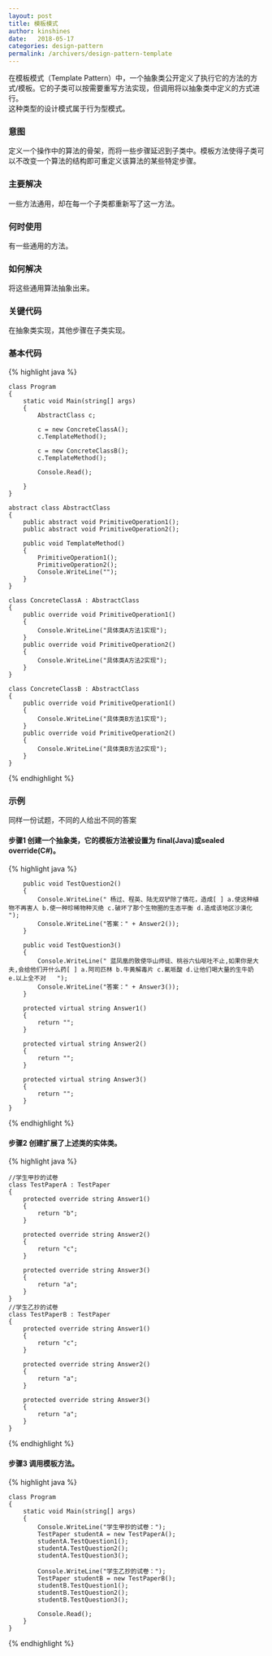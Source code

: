 ```yaml
---
layout: post
title: 模板模式
author: kinshines
date:   2018-05-17
categories: design-pattern
permalink: /archivers/design-pattern-template
---
```


<p class="lead">在模板模式（Template Pattern）中，一个抽象类公开定义了执行它的方法的方式/模板。它的子类可以按需要重写方法实现，但调用将以抽象类中定义的方式进行。
<br/>
这种类型的设计模式属于行为型模式。
</p>

### 意图
定义一个操作中的算法的骨架，而将一些步骤延迟到子类中。模板方法使得子类可以不改变一个算法的结构即可重定义该算法的某些特定步骤。
### 主要解决
一些方法通用，却在每一个子类都重新写了这一方法。
### 何时使用
有一些通用的方法。
### 如何解决
将这些通用算法抽象出来。
### 关键代码
在抽象类实现，其他步骤在子类实现。

### 基本代码

{% highlight java %}

    class Program
    {
        static void Main(string[] args)
        {
            AbstractClass c;

            c = new ConcreteClassA();
            c.TemplateMethod();

            c = new ConcreteClassB();
            c.TemplateMethod();

            Console.Read();

        }
    }

    abstract class AbstractClass
    {
        public abstract void PrimitiveOperation1();
        public abstract void PrimitiveOperation2();

        public void TemplateMethod()
        {
            PrimitiveOperation1();
            PrimitiveOperation2();
            Console.WriteLine("");
        }
    }

    class ConcreteClassA : AbstractClass
    {
        public override void PrimitiveOperation1()
        {
            Console.WriteLine("具体类A方法1实现");
        }
        public override void PrimitiveOperation2()
        {
            Console.WriteLine("具体类A方法2实现");
        }
    }

    class ConcreteClassB : AbstractClass
    {
        public override void PrimitiveOperation1()
        {
            Console.WriteLine("具体类B方法1实现");
        }
        public override void PrimitiveOperation2()
        {
            Console.WriteLine("具体类B方法2实现");
        }
    }

{% endhighlight %}

### 示例
同样一份试题，不同的人给出不同的答案

#### 步骤1 创建一个抽象类，它的模板方法被设置为 final(Java)或sealed override(C#)。

{% highlight java %}

        public void TestQuestion2()
        {
            Console.WriteLine(" 杨过、程英、陆无双铲除了情花，造成[ ] a.使这种植物不再害人 b.使一种珍稀物种灭绝 c.破坏了那个生物圈的生态平衡 d.造成该地区沙漠化  ");
            Console.WriteLine("答案：" + Answer2());
        }

        public void TestQuestion3()
        {
            Console.WriteLine(" 蓝凤凰的致使华山师徒、桃谷六仙呕吐不止,如果你是大夫,会给他们开什么药[ ] a.阿司匹林 b.牛黄解毒片 c.氟哌酸 d.让他们喝大量的生牛奶 e.以上全不对   ");
            Console.WriteLine("答案：" + Answer3());
        }

        protected virtual string Answer1()
        {
            return "";
        }

        protected virtual string Answer2()
        {
            return "";
        }

        protected virtual string Answer3()
        {
            return "";
        }
    }

{% endhighlight %}

#### 步骤2 创建扩展了上述类的实体类。

{% highlight java %}

    //学生甲抄的试卷
    class TestPaperA : TestPaper
    {
        protected override string Answer1()
        {
            return "b";
        }

        protected override string Answer2()
        {
            return "c";
        }

        protected override string Answer3()
        {
            return "a";
        }
    }
    //学生乙抄的试卷
    class TestPaperB : TestPaper
    {
        protected override string Answer1()
        {
            return "c";
        }

        protected override string Answer2()
        {
            return "a";
        }

        protected override string Answer3()
        {
            return "a";
        }
    }

{% endhighlight %}

#### 步骤3 调用模板方法。

{% highlight java %}

    class Program
    {
        static void Main(string[] args)
        {
            Console.WriteLine("学生甲抄的试卷：");
            TestPaper studentA = new TestPaperA();
            studentA.TestQuestion1();
            studentA.TestQuestion2();
            studentA.TestQuestion3();

            Console.WriteLine("学生乙抄的试卷：");
            TestPaper studentB = new TestPaperB();
            studentB.TestQuestion1();
            studentB.TestQuestion2();
            studentB.TestQuestion3();

            Console.Read();
        }
    }

{% endhighlight %}